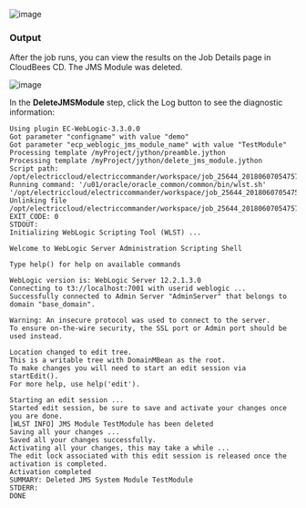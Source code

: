 

![image](images/DeleteJMSModule/Form.png)


### Output

After the job runs, you can view the results on the Job Details page in CloudBees CD. The JMS Module was deleted.


![image](images/DeleteJMSModule/Summary.png)


In the **DeleteJMSModule** step, click the Log button to see the diagnostic information:

    Using plugin EC-WebLogic-3.3.0.0
    Got parameter "configname" with value "demo"
    Got parameter "ecp_weblogic_jms_module_name" with value "TestModule"
    Processing template /myProject/jython/preamble.jython
    Processing template /myProject/jython/delete_jms_module.jython
    Script path: /opt/electriccloud/electriccommander/workspace/job_25644_20180607054757/exec_169758432417386.jython
    Running command: '/u01/oracle/oracle_common/common/bin/wlst.sh' '/opt/electriccloud/electriccommander/workspace/job_25644_20180607054757/exec_169758432417386.jython'
    Unlinking file /opt/electriccloud/electriccommander/workspace/job_25644_20180607054757/exec_169758432417386.jython
    EXIT_CODE: 0
    STDOUT:
    Initializing WebLogic Scripting Tool (WLST) ...

    Welcome to WebLogic Server Administration Scripting Shell

    Type help() for help on available commands

    WebLogic version is: WebLogic Server 12.2.1.3.0
    Connecting to t3://localhost:7001 with userid weblogic ...
    Successfully connected to Admin Server "AdminServer" that belongs to domain "base_domain".

    Warning: An insecure protocol was used to connect to the server.
    To ensure on-the-wire security, the SSL port or Admin port should be used instead.

    Location changed to edit tree.
    This is a writable tree with DomainMBean as the root.
    To make changes you will need to start an edit session via startEdit().
    For more help, use help('edit').

    Starting an edit session ...
    Started edit session, be sure to save and activate your changes once you are done.
    [WLST INFO] JMS Module TestModule has been deleted
    Saving all your changes ...
    Saved all your changes successfully.
    Activating all your changes, this may take a while ...
    The edit lock associated with this edit session is released once the activation is completed.
    Activation completed
    SUMMARY: Deleted JMS System Module TestModule
    STDERR:
    DONE
